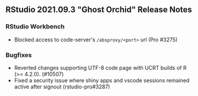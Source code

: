 
## RStudio 2021.09.3 "Ghost Orchid" Release Notes

### RStudio Workbench
* Blocked access to code-server's `/absproxy/<port>` url (Pro #3275)

### Bugfixes

* Reverted changes supporting UTF-8 code page with UCRT builds of R (>= 4.2.0). (#10507)
* Fixed a security issue where shiny apps and vscode sessions remained active after signout (rstudio-pro#3287)

